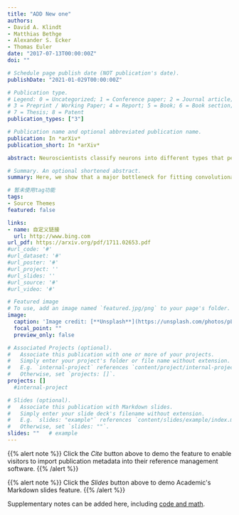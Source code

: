 ```yaml
---
title: "ADD New one"
authors:
- David A. Klindt
- Matthias Bethge
- Alexander S. Ecker
- Thomas Euler
date: "2017-07-13T00:00:00Z"
doi: ""

# Schedule page publish date (NOT publication's date).
publishDate: "2021-01-029T00:00:00Z"

# Publication type.
# Legend: 0 = Uncategorized; 1 = Conference paper; 2 = Journal article;
# 3 = Preprint / Working Paper; 4 = Report; 5 = Book; 6 = Book section;
# 7 = Thesis; 8 = Patent
publication_types: ["3"]

# Publication name and optional abbreviated publication name.
publication: In *arXiv*
publication_short: In *arXiv*

abstract: Neuroscientists classify neurons into different types that perform similar computations at different locations in the visual field. Traditional methods for neural system identification do not capitalize on this separation of “what” and “where”. Learning deep convolutional feature spaces that are shared among many neurons provides an exciting path forward, but the architectural design needs to account for data limitations_ While new experimental techniques enable recordings from thousands of neurons, experimental time is limited so that one can sample only a small fraction of each neuron’s response space. Here, we show that a major bottleneck for fitting convolutional neural networks (CNNs) to neural data is the estimation of the individual receptive field locations – a problem that has been scratched only at the surface thus far. We propose a CNN architecture with a sparse readout layer factorizing the spatial (where) and feature (what) dimensions. Our network scales well to thousands of neurons and short recordings and can be trained end-to-end. We evaluate this architecture on ground-truth data to explore the challenges and limitations of CNN-based system identification. Moreover, we show that our network model outperforms current state-of-the art system identification models of mouse primary visual cortex.

# Summary. An optional shortened abstract.
summary: Here, we show that a major bottleneck for fitting convolutional neural networks (CNNs) to neural data is the estimation of the individual receptive field locations – a problem that has been scratched only at the surface thus far. We propose a CNN architecture with a sparse readout layer factorizing the spatial (where) and feature (what) dimensions. 

# 暂未使用tag功能
tags:
- Source Themes
featured: false

links:
- name: 自定义链接
  url: http://www.bing.com
url_pdf: https://arxiv.org/pdf/1711.02653.pdf
#url_code: '#'
#url_dataset: '#'
#url_poster: '#'
#url_project: ''
#url_slides: ''
#url_source: '#'
#url_video: '#'

# Featured image
# To use, add an image named `featured.jpg/png` to your page's folder. 
image:
  caption: 'Image credit: [**Unsplash**](https://unsplash.com/photos/pLCdAaMFLTE)'
  focal_point: ""
  preview_only: false

# Associated Projects (optional).
#   Associate this publication with one or more of your projects.
#   Simply enter your project's folder or file name without extension.
#   E.g. `internal-project` references `content/project/internal-project/index.md`.
#   Otherwise, set `projects: []`.
projects: [] 
  #internal-project

# Slides (optional).
#   Associate this publication with Markdown slides.
#   Simply enter your slide deck's filename without extension.
#   E.g. `slides: "example"` references `content/slides/example/index.md`.
#   Otherwise, set `slides: ""`.
slides: ""   # example
---
```


{{% alert note %}}
Click the *Cite* button above to demo the feature to enable visitors to import publication metadata into their reference management software.
{{% /alert %}}

{{% alert note %}}
Click the *Slides* button above to demo Academic's Markdown slides feature.
{{% /alert %}}

Supplementary notes can be added here, including [code and math](https://sourcethemes.com/academic/docs/writing-markdown-latex/).


